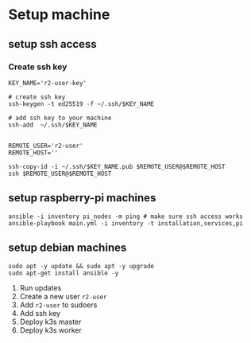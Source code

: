 # Setup machine


## setup ssh access 



### Create ssh key 
```
KEY_NAME='r2-user-key'

# create ssh key
ssh-keygen -t ed25519 -f ~/.ssh/$KEY_NAME

# add ssh key to your machine 
ssh-add  ~/.ssh/$KEY_NAME


```


```
REMOTE_USER='r2-user'
REMOTE_HOST=''

ssh-copy-id -i ~/.ssh/$KEY_NAME.pub $REMOTE_USER@$REMOTE_HOST
ssh $REMOTE_USER@$REMOTE_HOST
```



## setup raspberry-pi machines 

```
ansible -i inventory pi_nodes -m ping # make sure ssh access works
ansible-playbook main.yml -i inventory -t installation,services,pi
```



## setup debian machines



```
sudo apt -y update && sudo apt -y upgrade 
sudo apt-get install ansible -y
```

1. Run updates 
2. Create a new user `r2-user`
3. Add `r2-user` to sudoers 
4. Add ssh key 
5. Deploy k3s master 
6. Deploy k3s worker

